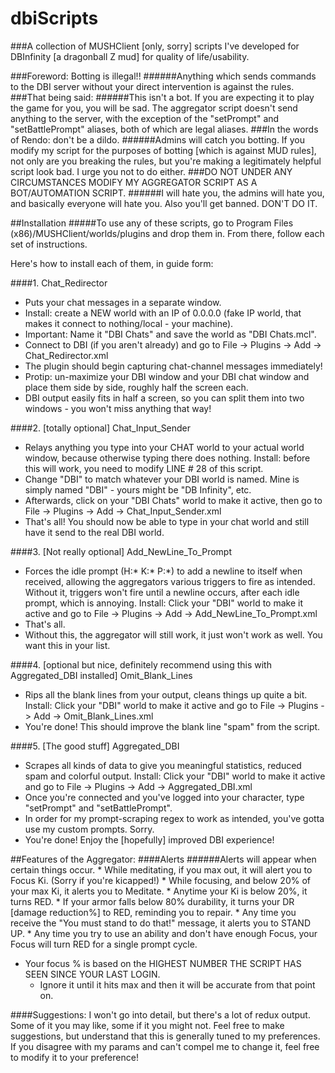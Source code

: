 # dbiScripts
###A collection of MUSHClient [only, sorry] scripts I've developed for DBInfinity [a dragonball Z mud] for quality of life/usability.

###Foreword: Botting is illegal!!
######Anything which sends commands to the DBI server without your direct intervention is against the rules.
###That being said:
######This isn't a bot. If you are expecting it to play the game for you, you will be sad. The aggregator script doesn't send anything to the server, with the exception of the "setPrompt" and "setBattlePrompt" aliases, both of which are legal aliases.
###In the words of Rendo: don't be a dildo.
######Admins will catch you botting. If you modify my script for the purposes of botting [which is against MUD rules], not only are you breaking the rules, but you're making a legitimately helpful script look bad. I urge you not to do either.
###DO NOT UNDER ANY CIRCUMSTANCES MODIFY MY AGGREGATOR SCRIPT AS A BOT/AUTOMATION SCRIPT. 
######I will hate you, the admins will hate you, and basically everyone will hate you. Also you'll get banned. DON'T DO IT.

##Installation
#####To use any of these scripts, go to Program Files (x86)/MUSHClient/worlds/plugins and drop them in. From there, follow each set of instructions.

Here's how to install each of them, in guide form:

####1. Chat_Redirector 
  * Puts your chat messages in a separate window.
  * Install: create a NEW world with an IP of 0.0.0.0 (fake IP world, that makes it connect to nothing/local - your machine).
  * Important: Name it "DBI Chats" and save the world as "DBI Chats.mcl".
  * Connect to DBI (if you aren't already) and go to File -> Plugins -> Add -> Chat_Redirector.xml
  * The plugin should begin capturing chat-channel messages immediately!
  * Protip: un-maximize your DBI window and your DBI chat window and place them side by side, roughly half the screen each.
  * DBI output easily fits in half a screen, so you can split them into two windows - you won't miss anything that way!

####2. [totally optional] Chat_Input_Sender
  * Relays anything you type into your CHAT world to your actual world window, because otherwise typing there does nothing.
Install: before this will work, you need to modify LINE # 28 of this script. 
  * Change "DBI" to match whatever your DBI world is named. Mine is simply named "DBI" - yours might be "DB Infinity", etc.
  * Afterwards, click on your "DBI Chats" world to make it active, then go to File -> Plugins -> Add -> Chat_Input_Sender.xml
  * That's all! You should now be able to type in your chat world and still have it send to the real DBI world.

####3. [Not really optional] Add_NewLine_To_Prompt
  * Forces the idle prompt (H:* K:* P:*) to add a newline to itself when received, allowing the aggregators various triggers to fire as intended. Without it, triggers won't fire until a newline occurs, after each idle prompt, which is annoying.
Install: Click your "DBI" world to make it active and go to File -> Plugins -> Add -> Add_NewLine_To_Prompt.xml
  * That's all.
  * Without this, the aggregator will still work, it just won't work as well. You want this in your list.

####4. [optional but nice, definitely recommend using this with Aggregated_DBI installed] Omit_Blank_Lines
  * Rips all the blank lines from your output, cleans things up quite a bit.
Install: Click your "DBI" world to make it active and go to File -> Plugins -> Add -> Omit_Blank_Lines.xml  
  * You're done! This should improve the blank line "spam" from the script.
  
####5. [The good stuff] Aggregated_DBI
  * Scrapes all kinds of data to give you meaningful statistics, reduced spam and colorful output.
Install: Click your "DBI" world to make it active and go to File -> Plugins -> Add -> Aggregated_DBI.xml
  * Once you're connected and you've logged into your character, type "setPrompt" and "setBattlePrompt".  
  * In order for my prompt-scraping regex to work as intended, you've gotta use my custom prompts. Sorry.
  * You're done! Enjoy the [hopefully] improved DBI experience!

##Features of the Aggregator:
####Alerts
######Alerts will appear when certain things occur.
    * While meditating, if you max out, it will alert you to Focus Ki. (Sorry if you're kicapped!)
    * While focusing, and below 20% of your max Ki, it alerts you to Meditate.
    * Anytime your Ki is below 20%, it turns RED.
    * If your armor falls below 80% durability, it turns your DR [damage reduction%] to RED, reminding you to repair.
    * Any time you receive the "You must stand to do that!" message, it alerts you to STAND UP.
    * Any time you try to use an ability and don't have enough Focus, your Focus will turn RED for a single prompt cycle.
  * Your focus % is based on the HIGHEST NUMBER THE SCRIPT HAS SEEN SINCE YOUR LAST LOGIN.
    * Ignore it until it hits max and then it will be accurate from that point on.

####Suggestions:
I won't go into detail, but there's a lot of redux output. Some of it you may like, some if it you might not. 
Feel free to make suggestions, but understand that this is generally tuned to my preferences.
If you disagree with my params and can't compel me to change it, feel free to modify it to your preference!

